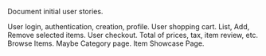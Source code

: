 Document initial user stories.

User login, authentication, creation, profile.
User shopping cart. List, Add, Remove selected items.
User checkout. Total of prices, tax, item review, etc.
Browse Items. Maybe Category page.
Item Showcase Page.





